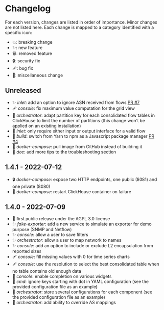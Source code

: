 # Changelog

For each version, changes are listed in order of importance. Minor
changes are not listed here. Each change is mapped to a category
identified with a specific icon:
- 💥: breaking change
- ✨: new feature
- 🗑️: removed feature
- 🔒: security fix
- 🩹: bug fix
- 🌱: miscellaneous change

## Unreleased

- ✨ *inlet*: add an option to ignore ASN received from flows [PR #7][]
- 🩹 *console*: fix maximum value computation for the grid view
- 🌱 *orchestrator*: adapt partition key for each consolidated flow
  tables in ClickHouse to limit the number of partitions (this change
  won't be applied on an existing installation)
- 🌱 *inlet*: only require either input or output interface for a valid flow
- 🌱 *build*: switch from Yarn to npm as a Javascript package manager [PR #4][]
- 🌱 *docker-compose*: pull image from GitHub instead of building it
- 🌱 *doc*: add more tips to the troubleshooting section

[PR #4]: https://github.com/vincentbernat/akvorado/pull/4
[PR #7]: https://github.com/vincentbernat/akvorado/pull/7

## 1.4.1 - 2022-07-12

- 🔒 *docker-compose*: expose two HTTP endpoints, one public (8081) and one private (8080)
- 🌱 *docker-compose*: restart ClickHouse container on failure

## 1.4.0 - 2022-07-09

<!-- This does not make sense to put these changes as it is the first
public release. Once there are enough releases, strip this one. -->

- 🚀 first public release under the AGPL 3.0 license
- ✨ *fake-exporter*: add a new service to simulate an exporter for demo purpose (SNMP and Netflow)
- ✨ *console*: allow a user to save filters
- ✨ *orchestrator*: allow a user to map network to names
- ✨ *console*: add an option to include or exclude L2 encapsulation from reported sizes
- 🩹 *console*: fill missing values with 0 for time series charts
- 🩹 *console*: use the resolution to select the best consolidated table when no table contains old enough data
- 🌱 *console*: enable completion on various widgets
- 🌱 *cmd*: ignore keys starting with dot in YAML configuration (see the provided configuration file as an example)
- 🌱 *orchestrator*: store several configurations for each component (see the provided configuration file as an example)
- 🌱 *orchestrator*: add ability to override AS mappings
